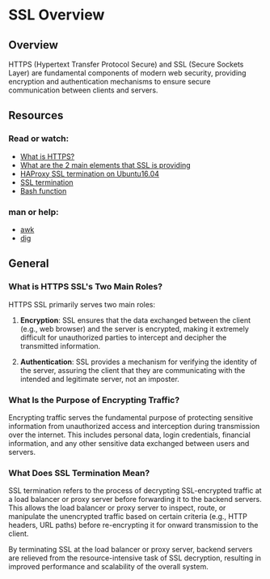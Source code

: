 # SSL Overview

## Overview

HTTPS (Hypertext Transfer Protocol Secure) and SSL (Secure Sockets Layer) are fundamental components of modern web security, providing encryption and authentication mechanisms to ensure secure communication between clients and servers.


## Resources

### Read or watch:

- [What is HTTPS?](https://en.wikipedia.org/wiki/HTTPS)
- [What are the 2 main elements that SSL is providing](https://www.ssl.com/faqs/what-are-the-two-main-elements-that-ssl-is-providing/)
- [HAProxy SSL termination on Ubuntu16.04](https://serversforhackers.com/c/letsencrypt-with-haproxy)
- [SSL termination](https://www.nginx.com/resources/glossary/ssl-termination/)
- [Bash function](https://www.tutorialspoint.com/unix/unix-functions.htm)

### man or help:

- [awk](https://linux.die.net/man/1/awk)
- [dig](https://linux.die.net/man/1/dig)

## General

### What is HTTPS SSL's Two Main Roles?

HTTPS SSL primarily serves two main roles:

1. **Encryption**: SSL ensures that the data exchanged between the client (e.g., web browser) and the server is encrypted, making it extremely difficult for unauthorized parties to intercept and decipher the transmitted information.
   
2. **Authentication**: SSL provides a mechanism for verifying the identity of the server, assuring the client that they are communicating with the intended and legitimate server, not an imposter.

### What Is the Purpose of Encrypting Traffic?

Encrypting traffic serves the fundamental purpose of protecting sensitive information from unauthorized access and interception during transmission over the internet. This includes personal data, login credentials, financial information, and any other sensitive data exchanged between users and servers.

### What Does SSL Termination Mean?

SSL termination refers to the process of decrypting SSL-encrypted traffic at a load balancer or proxy server before forwarding it to the backend servers. This allows the load balancer or proxy server to inspect, route, or manipulate the unencrypted traffic based on certain criteria (e.g., HTTP headers, URL paths) before re-encrypting it for onward transmission to the client.

By terminating SSL at the load balancer or proxy server, backend servers are relieved from the resource-intensive task of SSL decryption, resulting in improved performance and scalability of the overall system.


